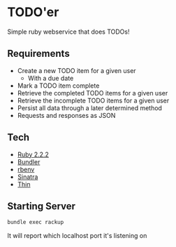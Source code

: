 # TODO'er
Simple ruby webservice that does TODOs!

## Requirements
- Create a new TODO item for a given user
   - With a due date
- Mark a TODO item complete
- Retrieve the completed TODO items for a given user
- Retrieve the incomplete TODO items for a given user
- Persist all data through a later determined method
- Requests and responses as JSON

## Tech
- [Ruby 2.2.2]( http://ruby-doc.org/core-2.2.2/ )
- [Bundler]( http://bundler.io/ )
- [rbenv]( https://github.com/sstephenson/rbenv )
- [Sinatra]( http://www.sinatrarb.com/intro.html )
- [Thin]( http://code.macournoyer.com/thin/doc/files/README.html )

## Starting Server
````sh
bundle exec rackup
````
It will report which localhost port it's listening on
